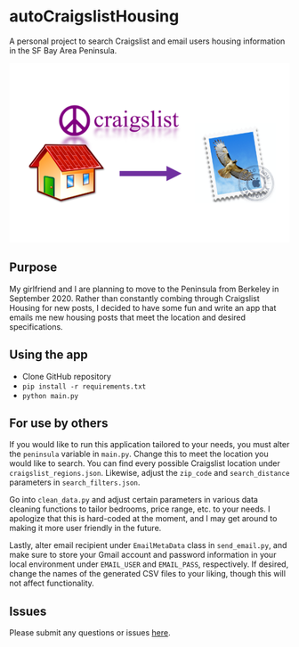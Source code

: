 # autoCraigslistHousing

A personal project to search Craigslist and email users housing information in the SF Bay Area Peninsula.

![App logo](Documentation/craigslistApp.png)

## Purpose

My girlfriend and I are planning to move to the Peninsula from Berkeley in September 2020. Rather than constantly combing through Craigslist Housing for new posts, I decided to have some fun and write an app that emails me new housing posts that meet the location and desired specifications.

## Using the app

* Clone GitHub repository
* ```pip install -r requirements.txt```
* ```python main.py```

## For use by others

If you would like to run this application tailored to your needs, you must alter the ```peninsula``` variable in ```main.py```. Change this to meet the location you would like to search. You can find every possible Craigslist location under ```craigslist_regions.json```. Likewise, adjust the ```zip_code``` and ```search_distance``` parameters in ```search_filters.json```.

Go into ```clean_data.py``` and adjust certain parameters in various data cleaning functions to tailor bedrooms, price range, etc. to your needs. I apologize that this is hard-coded at the moment, and I may get around to making it more user friendly in the future.

Lastly, alter email recipient under ```EmailMetaData``` class in ```send_email.py```, and make sure to store your Gmail account and password information in your local environment under ```EMAIL_USER``` and ```EMAIL_PASS```, respectively. If desired, change the names of the generated CSV files to your liking, though this will not affect functionality.

## Issues

Please submit any questions or issues <a href="https://github.com/irahorecka/autoCraigslistHousing/issues">here</a>.